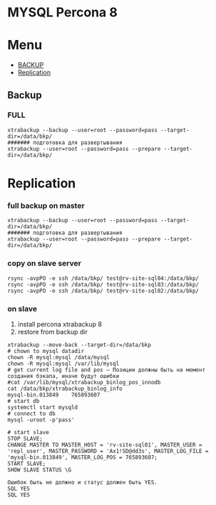 # MYSQL Percona 8

# Menu
 - [BACKUP](https://github.com/allanian/docker/tree/master/databases/mysql#BACKUP)
 - [Replication](https://github.com/allanian/docker/tree/master/databases/mysql#Replication)

## Backup 
### FULL
```
xtrabackup --backup --user=root --password=pass --target-dir=/data/bkp/
####### подготовка для развертывания
xtrabackup --user=root --password=pass --prepare --target-dir=/data/bkp/
```



# Replication
### full backup on master
```
xtrabackup --backup --user=root --password=pass --target-dir=/data/bkp/
####### подготовка для развертывания
xtrabackup --user=root --password=pass --prepare --target-dir=/data/bkp/
```
### copy on slave server
```
rsync -avpPO -e ssh /data/bkp/ test@rv-site-sql04:/data/bkp/
rsync -avpPO -e ssh /data/bkp/ test@rv-site-sql03:/data/bkp/
rsync -avpPO -e ssh /data/bkp/ test@rv-site-sql02:/data/bkp/
```
### on slave
 1. install percona xtrabackup 8
 2.  restore from backup dir
```
xtrabackup --move-back --target-dir=/data/bkp
# chown to mysql datadir
chown -R mysql:mysql /data/mysql
chown -R mysql:mysql /var/lib/mysql
# get current log file and pos – Позиции должны быть на момент создания бэкапа, иначе будут ошибки
#cat /var/lib/mysql/xtrabackup_binlog_pos_innodb
cat /data/bkp/xtrabackup_binlog_info
mysql-bin.013849	765893607
# start db
systemctl start mysqld
# connect to db
mysql -uroot -p'pass'

# start slave
STOP SLAVE;
CHANGE MASTER TO MASTER_HOST = 'rv-site-sql01', MASTER_USER = 'repl_user', MASTER_PASSWORD = 'Ax1!SD@dd3s', MASTER_LOG_FILE = 'mysql-bin.013849', MASTER_LOG_POS = 765893607;
START SLAVE;
SHOW SLAVE STATUS \G

Ошибок быть не должно и статус должен быть YES.
SQL YES
SQL YES
```
